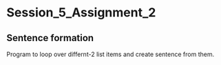 # Session_5_Assignment_2
Sentence formation
------------------

Program to loop over differnt-2 list items and create sentence from them.
